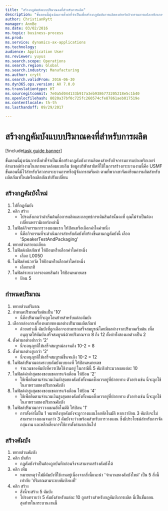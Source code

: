 ```yaml
--- 
title: "สร้างกฎคัมบังแบบปริมาณคงที่สำหรับการผลิต"
description: "ขั้นตอนนี้มุ่งเน้นการตั้งค่าที่จำเป็นเพื่อสร้างกฎคัมบังการผลิตคงสำหรับกิจกรรมการแปลงทริกเกอร์ ด้านเซลล์ทำงานในสภาพแวดล้อมแบบลีน "
author: ChristianRytt
manager: AnnBe
ms.date: 03/02/2016
ms.topic: business-process
ms.prod: 
ms.service: dynamics-ax-applications
ms.technology: 
audience: Application User
ms.reviewer: yuyus
ms.search.scope: Operations
ms.search.region: Global
ms.search.industry: Manufacturing
ms.author: crytt
ms.search.validFrom: 2016-06-30
ms.dyn365.ops.version: AX 7.0.0
ms.translationtype: HT
ms.sourcegitcommit: 7e0a5d044133b917a3eb9386773205218e5c1b40
ms.openlocfilehash: 8020a37bf0c725fc260574cfe87861aeb017519e
ms.contentlocale: th-th
ms.lasthandoff: 09/29/2017

---
```

# <a name="create-a-fixed-quantity-kanban-rule-for-manufacturing"></a>สร้างกฎคัมบังแบบปริมาณคงที่สำหรับการผลิต

[!include[task guide banner](../../includes/task-guide-banner.md)]

ขั้นตอนนี้มุ่งเน้นการตั้งค่าที่จำเป็นเพื่อสร้างกฎคัมบังการผลิตคงสำหรับกิจกรรมการแปลงทริกเกอร์ ด้านเซลล์ทำงานในสภาพแวดล้อมแบบลีน  ข้อมูลบริษัทสาธิตที่ใช้ในการสร้างกระบวนงานนี้คือ USMF ขั้นตอนนี้มีไว้สำหรับวิศวกรกระบวนการหรือผู้จัดการสตรีมค่า ตามที่พวกเขาจัดเตรียมการผลิตสำหรับผลิตภัณฑ์ใหม่หรือผลิตภัณฑ์ปรับเปลี่ยน


## <a name="create-new-kanban-rule"></a>สร้างกฎคัมบังใหม่
1. ไปที่กฎคัมบัง
2. คลิก สร้าง
    * โปรดสังเกตว่าค่าเริ่มต้นคือการผลิตและกลยุทธ์การเติมสินค้านั้นคงที่  คุณไม่จำเป็นต้องเปลี่ยนพารามิเตอร์เหล่านี้  
3. ในฟิลด์กิจกรรมการวางแผนแรก ให้ป้อนหรือเลือกค่าใดค่าหนึ่ง
    * นี่คือกิจกรรมที่จะดำเนินการสำหรับคัมบังที่สร้างขึ้นตามกฎคัมบังนี้   เลือก 'SpeakerTestAndPackaging'  
4. ขยายส่วนรายละเอียด 
5. ในฟิลด์ผลิตภัณฑ์ ให้ป้อนหรือเลือกค่าใดค่าหนึ่ง
    * เลือก L0050  
6. ในฟิลด์หน่วยวัด ให้ป้อนหรือเลือกค่าใดค่าหนึ่ง
    * เลือกนาที  
7. ในฟิลด์ระยะเวลารอคอยสินค้า ให้ป้อนหมายเลข
    * ป้อน 5  

## <a name="set-quantities"></a>กำหนดปริมาณ
1. ขยายส่วนปริมาณ 
2. กำหนดปริมาณเริ่มต้นเป็น '10'
    * นี่คือปริมาณที่จะถูกโอนย้ายสำหรับแต่ละคัมบัง  
3. เลือกกล่องกาเครื่องหมายของผลต่างปริมาณผลิตภัณฑ์
    * ด้วยอย่างนี้ คัมบังที่ถูกเลือกจะสามารถเสร็จสมบูรณ์โดยมีผลต่างจากปริมาณเริ่มต้น   เพื่ออนุญาตให้คัมบังเสร็จสมบูรณ์ด้วยปริมาณจาก 8 ถึง 12 ตั้งค่าทั้งสองผลต่างเป็น 2  
4. ตั้งค่าผลต่างต่ำกว่า '2'
    * นี่จะอนุญาติให้เสร็จสมบูรณ์ลงจนถึง 10-2 = 8  
5. ตั้งค่าผลต่างสูงกว่า '2'
    * นี่จะอนุญาติให้เสร็จสมบูรณ์ขึ้นจนถึง 10-2 = 12  
6. ในฟิลด์ปริมาณตามระบบคัมบังแบบคงที่ ให้ป้อนหมายเลข
    * จำนวนของคัมบังที่ควรเปิดใช้งานอยู่  ในกรณีนี้ 5 คัมบังประมวลผลแต่ละ 10  
7. ในฟิลด์ค่าต่ำสุดของขอบเขตการแจ้งเตือน ให้ป้อน '2'
    * ใช้เพื่อติดตามจำนวนเงินต่ำสุดของคัมบังทั้งหมดซึ่งควรอยู่ที่ปลายทาง  ตัวอย่างเช่น นี่จะถูกใช้ในภาพรวมของปริมาณคัมบัง  
8. ในฟิลด์ค่าสูงสุดของขอบเขตการแจ้งเตือน ให้ป้อน '4'
    * ใช้เพื่อติดตามจำนวนเงินสูงสุดของคัมบังทั้งหมดซึ่งควรอยู่ที่ปลายทาง  ตัวอย่างเช่น นี่จะถูกใช้ในภาพรวมของปริมาณคัมบัง  
9. ในฟิลด์ปริมาณการวางแผนอัตโนมัติ ให้ป้อน '1'
    * การตั้งค่านี้เป็น 1 หมายถึงทุกคัมบังจะถูกวางแผนโดยอัตโนมัติ    หากเราป้อน 3 คัมบังจะไม่สามารถวางแผนจนกว่า 3 คัมบังจะว่างพร้อมสำหรับการวางแผน  ซึ่งมีประโยชน์สำหรับการจัดกลุ่มงาน และหลีกเลี่ยงการใช้การตั้งค่ามากเกินไป  

## <a name="create-kanbans"></a>สร้างคัมบัง
1. ขยายส่วนคัมบัง
2. คลิก บันทึก
    * กฎคัมบังจำเป็นต้องถูกบันทึกก่อนจึงจะสามารถสร้างคัมบังได้  
3. คลิก เพิ่ม
    * หมายเหตุว่าไม่มีคัมบังที่ใช้งานอยู่เนื่องจากสิ่งนี้แนะนำ 'จำนวนของคัมบังใหม่' เป็น 5 สิ่งนี้เท่ากับ 'ปริมาณตามระบบคัมบังคงที่'  
4. คลิก สร้าง
    * สิ่งนี้จะสร้าง 5 คัมบัง  
    * โปรดทราบว่า 5 คัมบังสำหรับแต่ละ 10 ถูกสร้างสำหรับกฎคัมบังการผลิต  นี่เป็นขั้นตอนสุดท้ายในกระบวนงานนี้  


